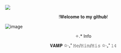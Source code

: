 <p align="center">

![](https://media.discordapp.net/attachments/1287942798242222182/1348334650984235068/1383279.png?ex=67d6563f&is=67d504bf&hm=332456cf4fb92255053f9bbf0671f2b7df0b8c02c015983cea1a42133ac95b14&=&format=webp&quality=lossless&width=1249&height=702)

<p align="center">
!𝐖𝐞𝐥𝐜𝐨𝐦𝐞 𝐭𝐨 𝐦𝐲 𝐠𝐢𝐭𝐡𝐮𝐛!

  ![image](https://media.discordapp.net/attachments/1287942798242222182/1348334652070301718/maxresdefault.png?ex=67d6563f&is=67d504bf&hm=39e0009074d77062ce7e546ae91ec03ba6301df3f12257b8064673df08f1b6e3&=&format=webp&quality=lossless&width=1250&height=703)

<p align="center">
✧.* Info
<p align="center">
𝐕𝐀𝐌𝐏 ✩‧₊˚ 𝙷𝚎/𝙷𝚒𝚖/𝙷𝚒𝚜 ✩‧₊˚ 𝟷𝟺


